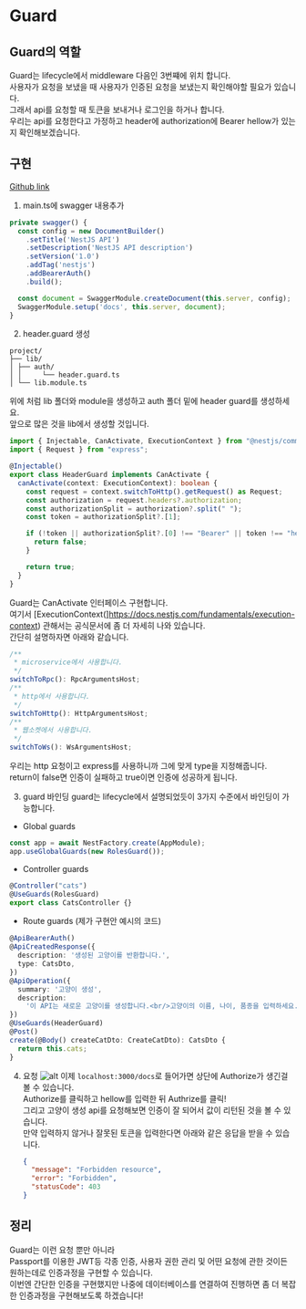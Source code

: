 # Guard

## Guard의 역할

Guard는 lifecycle에서 middleware 다음인 3번쨰에 위치 합니다.<br/>
사용자가 요청을 보냈을 때 사용자가 인증된 요청을 보냈는지 확인해야할 필요가 있습니다.<br/>
그래서 api를 요청할 때 토큰을 보내거나 로그인을 하거나 합니다.<br/>
우리는 api를 요청한다고 가정하고 header에 authorization에 Bearer hellow가 있는지 확인해보겠습니다.

## 구현

[Github link](https://github.com/gornoba/nestjs-describe/tree/69e8e448b5566d5fe1c0cf52c12cef10a5a2b069)

1. main.ts에 swagger 내용추가

```typescript {7}
private swagger() {
  const config = new DocumentBuilder()
    .setTitle('NestJS API')
    .setDescription('NestJS API description')
    .setVersion('1.0')
    .addTag('nestjs')
    .addBearerAuth()
    .build();

  const document = SwaggerModule.createDocument(this.server, config);
  SwaggerModule.setup('docs', this.server, document);
}
```

2. header.guard 생성

```
project/
├── lib/
│ ├── auth/
│ │     └── header.guard.ts
│ └── lib.module.ts
```

위에 처럼 lib 폴더와 module을 생성하고 auth 폴더 밑에 header guard를 생성하세요.<br/>
앞으로 많은 것을 lib에서 생성할 것입니다.

```typescript
import { Injectable, CanActivate, ExecutionContext } from "@nestjs/common";
import { Request } from "express";

@Injectable()
export class HeaderGuard implements CanActivate {
  canActivate(context: ExecutionContext): boolean {
    const request = context.switchToHttp().getRequest() as Request;
    const authorization = request.headers?.authorization;
    const authorizationSplit = authorization?.split(" ");
    const token = authorizationSplit?.[1];

    if (!token || authorizationSplit?.[0] !== "Bearer" || token !== "hellow") {
      return false;
    }

    return true;
  }
}
```

Guard는 CanActivate 인터페이스 구현합니다.<br/>
여기서 [ExecutionContext(]https://docs.nestjs.com/fundamentals/execution-context) 관해서는 공식문서에 좀 더 자세히 나와 있습니다. <br/>
간단히 설명하자면 아래와 같습니다.

```typescript
/**
 * microservice에서 사용합니다.
 */
switchToRpc(): RpcArgumentsHost;
/**
 * http에서 사용합니다.
 */
switchToHttp(): HttpArgumentsHost;
/**
 * 웹소켓에서 사용합니다.
 */
switchToWs(): WsArgumentsHost;
```

우리는 http 요청이고 express를 사용하니까 그에 맞게 type을 지정해줍니다.<br/>
return이 false면 인증이 실패하고 true이면 인증에 성공하게 됩니다.

3. guard 바인딩
   guard는 lifecycle에서 설명되었듯이 3가지 수준에서 바인딩이 가능합니다.

- Global guards

```typescript
const app = await NestFactory.create(AppModule);
app.useGlobalGuards(new RolesGuard());
```

- Controller guards

```typescript
@Controller("cats")
@UseGuards(RolesGuard)
export class CatsController {}
```

- Route guards (제가 구현안 예시의 코드)

```typescript
@ApiBearerAuth()
@ApiCreatedResponse({
  description: '생성된 고양이를 반환합니다.',
  type: CatsDto,
})
@ApiOperation({
  summary: '고양이 생성',
  description:
    '이 API는 새로운 고양이를 생성합니다.<br/>고양이의 이름, 나이, 품종을 입력하세요.',
})
@UseGuards(HeaderGuard)
@Post()
create(@Body() createCatDto: CreateCatDto): CatsDto {
  return this.cats;
}
```

4. 요청
   ![alt](/guard.png)
   이제 `localhost:3000/docs`로 들어가면 상단에 Authorize가 생긴걸 볼 수 있습니다.<br/>
   Authorize를 클릭하고 hellow를 입력한 뒤 Authrize를 클릭!<br/>
   그리고 고양이 생성 api를 요청해보면 인증이 잘 되어서 값이 리턴된 것을 볼 수 있습니다.<br/>
   만약 입력하지 않거나 잘못된 토큰을 입력한다면 아래와 같은 응답을 받을 수 있습니다.
   ```json
   {
     "message": "Forbidden resource",
     "error": "Forbidden",
     "statusCode": 403
   }
   ```

## 정리

Guard는 이런 요청 뿐만 아니라<br/>
Passport를 이용한 JWT등 각종 인증, 사용자 권한 관리 및 어떤 요청에 관한 것이든 원하는데로 인증과정을 구현할 수 있습니다.<br/>
이번엔 간단한 인증을 구현했지만 나중에 데이터베이스를 연결하여 진행하면 좀 더 복잡한 인증과정을 구현해보도록 하겠습니다!
